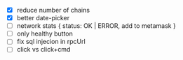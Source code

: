 - [x] reduce number of chains
- [x] better date-picker
- [ ] network stats { status: OK | ERROR, add to metamask }
- [ ] only healthy button
- [ ] fix sql injecion in rpcUrl
- [ ] click vs click+cmd
